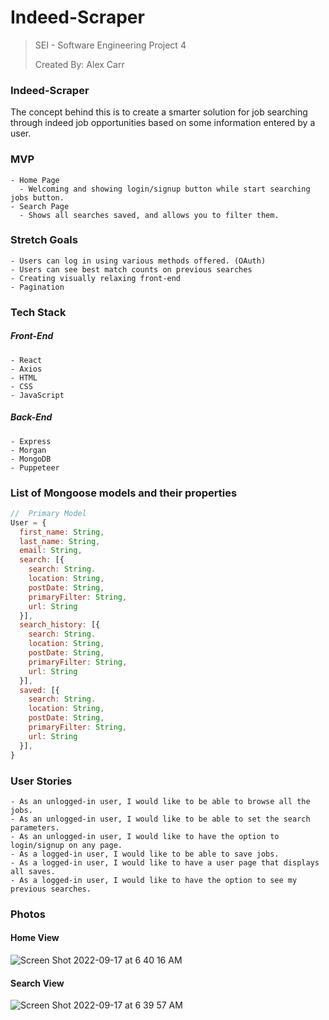 # Indeed-Scraper
  > SEI - Software Engineering Project 4
  > 
  > Created By: Alex Carr

### Indeed-Scraper
  The concept behind this is to create a smarter solution for job searching through indeed job opportunities based on some information entered by a user. 
  
  
### MVP
    - Home Page
      - Welcoming and showing login/signup button while start searching jobs button.
    - Search Page
      - Shows all searches saved, and allows you to filter them.


### Stretch Goals
    - Users can log in using various methods offered. (OAuth)
    - Users can see best match counts on previous searches
    - Creating visually relaxing front-end
    - Pagination

### Tech Stack

##### Front-End
    - React
    - Axios
    - HTML
    - CSS
    - JavaScript
    
##### Back-End
    - Express
    - Morgan
    - MongoDB
    - Puppeteer


### List of Mongoose models and their properties
```js
//  Primary Model
User = {
  first_name: String,
  last_name: String,
  email: String,
  search: [{
    search: String.
    location: String,
    postDate: String,
    primaryFilter: String,
    url: String
  }],
  search_history: [{
    search: String.
    location: String,
    postDate: String,
    primaryFilter: String,
    url: String
  }],
  saved: [{
    search: String.
    location: String,
    postDate: String,
    primaryFilter: String,
    url: String
  }],
}
```


### User Stories
    - As an unlogged-in user, I would like to be able to browse all the jobs.
    - As an unlogged-in user, I would like to be able to set the search parameters.
    - As an unlogged-in user, I would like to have the option to login/signup on any page.
    - As a logged-in user, I would like to be able to save jobs.
    - As a logged-in user, I would like to have a user page that displays all saves.
    - As a logged-in user, I would like to have the option to see my previous searches.


### Photos

#### Home View
![Screen Shot 2022-09-17 at 6 40 16 AM](https://user-images.githubusercontent.com/102195632/190859927-20d79f92-896e-4681-812d-27d2feff605a.png)


#### Search View
![Screen Shot 2022-09-17 at 6 39 57 AM](https://user-images.githubusercontent.com/102195632/190859930-aa63ee31-3704-43aa-a89c-9f09c3203c8c.png)


  

